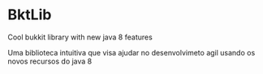 # BktLib

Cool bukkit library with new java 8 features

Uma biblioteca intuitiva que visa ajudar no desenvolvimeto agil usando os novos recursos do java 8
